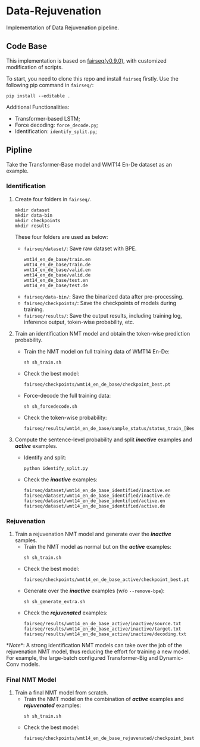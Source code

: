 # Data-Rejuvenation
Implementation of Data Rejuvenation pipeline.

## Code Base
This implementation is based on [fairseq(v0.9.0)](https://github.com/pytorch/fairseq/tree/v0.9.0/fairseq), with customized modification of scripts.

To start, you need to clone this repo and install `fairseq` firstly. Use the following pip command in `fairseq/`:
```
pip install --editable .
```

Additional Functionalities:
- Transformer-based LSTM;
- Force decoding: `force_decode.py`;
- Identification: `identify_split.py`;

## Pipline
Take the Transformer-Base model and WMT14 En-De dataset as an example.

### Identification
1. Create four folders in `fairseq/`.
   ```
   mkdir dataset
   mkdir data-bin
   mkdir checkpoints
   mkdir results
   ```
   These four folders are used as below:
   - `fairseq/dataset/`: Save raw dataset with BPE.
     ```
     wmt14_en_de_base/train.en
     wmt14_en_de_base/train.de
     wmt14_en_de_base/valid.en
     wmt14_en_de_base/valid.de
     wmt14_en_de_base/test.en
     wmt14_en_de_base/test.de
     ```
   - `fairseq/data-bin/`: Save the binarized data after pre-processing.
   - `fairseq/checkpoints/`: Save the checkpoints of models during training.
   - `fairseq/results/`: Save the output results, including training log, inference output, token-wise probability, etc.

2. Train an identification NMT model and obtain the token-wise prediction probability.
   - Train the NMT model on full training data of WMT14 En-De:
     ```
     sh sh_train.sh
     ```
   - Check the best model:
     ```
     fairseq/checkpoints/wmt14_en_de_base/checkpoint_best.pt
     ```
   - Force-decode the full training data: 
     ```
     sh sh_forcedecode.sh
     ```
   - Check the token-wise probability:
     ```
     fairseq/results/wmt14_en_de_base/sample_status/status_train_[BestStep].txt
     ```
  
3. Compute the sentence-level probability and split **_inactive_** examples and **_active_** examples.
   - Identify and split:
     ```
     python identify_split.py
     ```
   - Check the **_inactive_** examples:
     ```
     fairseq/dataset/wmt14_en_de_base_identified/inactive.en
     fairseq/dataset/wmt14_en_de_base_identified/inactive.de
     fairseq/dataset/wmt14_en_de_base_identified/active.en
     fairseq/dataset/wmt14_en_de_base_identified/active.de
     ```
    
### Rejuvenation
1. Train a rejuvenation NMT model and generate over the **_inactive_** samples.
   - Train the NMT model as normal but on the **_active_** examples: 
     ```
     sh sh_train.sh
     ```
   - Check the best model:
     ```
     fairseq/checkpoints/wmt14_en_de_base_active/checkpoint_best.pt
     ```
   - Generate over the **_inactive_** examples (w/o `--remove-bpe`):
     ```
     sh sh_generate_extra.sh
     ```
   - Check the **_rejuvenated_** examples:
     ```
     fairseq/results/wmt14_en_de_base_active/inactive/source.txt
     fairseq/results/wmt14_en_de_base_active/inactive/target.txt
     fairseq/results/wmt14_en_de_base_active/inactive/decoding.txt
     ```
    
\**Note**: A strong identification NMT models can take over the job of the rejuvenation NMT model, thus reducing the effort for training a new model. For example, the large-batch configured Transformer-Big and Dynamic-Conv models.
    
### Final NMT Model
1. Train a final NMT model from scratch.
   - Train the NMT model on the combination of **_active_** examples and **_rejuvenated_** examples: 
     ```
     sh sh_train.sh
     ```
   - Check the best model:
     ```
     fairseq/checkpoints/wmt14_en_de_base_rejuvenated/checkpoint_best.pt
     ```
     
